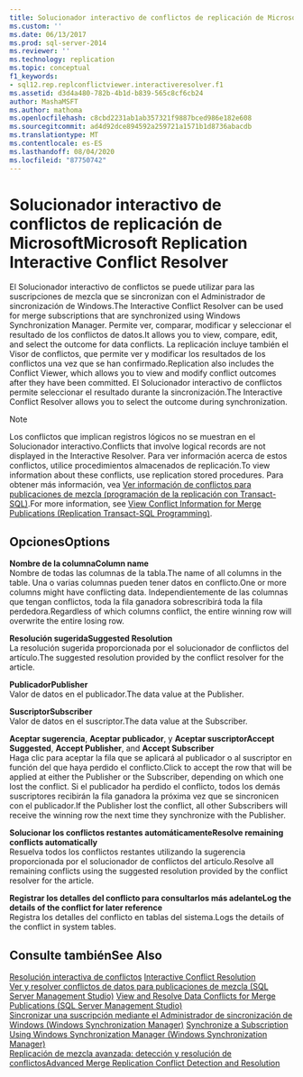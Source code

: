 ```yaml
---
title: Solucionador interactivo de conflictos de replicación de Microsoft | Microsoft Docs
ms.custom: ''
ms.date: 06/13/2017
ms.prod: sql-server-2014
ms.reviewer: ''
ms.technology: replication
ms.topic: conceptual
f1_keywords:
- sql12.rep.replconflictviewer.interactiveresolver.f1
ms.assetid: d3d4a480-782b-4b1d-b839-565c8cf6cb24
author: MashaMSFT
ms.author: mathoma
ms.openlocfilehash: c8cbd2231ab1ab357321f9887bced986e182e608
ms.sourcegitcommit: ad4d92dce894592a259721a1571b1d8736abacdb
ms.translationtype: MT
ms.contentlocale: es-ES
ms.lasthandoff: 08/04/2020
ms.locfileid: "87750742"
---
```

# <a name="microsoft-replication-interactive-conflict-resolver"></a><span data-ttu-id="6f432-102">Solucionador interactivo de conflictos de replicación de Microsoft</span><span class="sxs-lookup"><span data-stu-id="6f432-102">Microsoft Replication Interactive Conflict Resolver</span></span>
  <span data-ttu-id="6f432-103">El Solucionador interactivo de conflictos se puede utilizar para las suscripciones de mezcla que se sincronizan con el Administrador de sincronización de Windows.</span><span class="sxs-lookup"><span data-stu-id="6f432-103">The Interactive Conflict Resolver can be used for merge subscriptions that are synchronized using Windows Synchronization Manager.</span></span> <span data-ttu-id="6f432-104">Permite ver, comparar, modificar y seleccionar el resultado de los conflictos de datos.</span><span class="sxs-lookup"><span data-stu-id="6f432-104">It allows you to view, compare, edit, and select the outcome for data conflicts.</span></span> <span data-ttu-id="6f432-105">La replicación incluye también el Visor de conflictos, que permite ver y modificar los resultados de los conflictos una vez que se han confirmado.</span><span class="sxs-lookup"><span data-stu-id="6f432-105">Replication also includes the Conflict Viewer, which allows you to view and modify conflict outcomes after they have been committed.</span></span> <span data-ttu-id="6f432-106">El Solucionador interactivo de conflictos permite seleccionar el resultado durante la sincronización.</span><span class="sxs-lookup"><span data-stu-id="6f432-106">The Interactive Conflict Resolver allows you to select the outcome during synchronization.</span></span>  
  
> [!NOTE]  
>  <span data-ttu-id="6f432-107">Los conflictos que implican registros lógicos no se muestran en el Solucionador interactivo.</span><span class="sxs-lookup"><span data-stu-id="6f432-107">Conflicts that involve logical records are not displayed in the Interactive Resolver.</span></span> <span data-ttu-id="6f432-108">Para ver información acerca de estos conflictos, utilice procedimientos almacenados de replicación.</span><span class="sxs-lookup"><span data-stu-id="6f432-108">To view information about these conflicts, use replication stored procedures.</span></span> <span data-ttu-id="6f432-109">Para obtener más información, vea [Ver información de conflictos para publicaciones de mezcla &#40;programación de la replicación con Transact-SQL&#41;](view-conflict-information-for-merge-publications.md).</span><span class="sxs-lookup"><span data-stu-id="6f432-109">For more information, see [View Conflict Information for Merge Publications &#40;Replication Transact-SQL Programming&#41;](view-conflict-information-for-merge-publications.md).</span></span>  
  
## <a name="options"></a><span data-ttu-id="6f432-110">Opciones</span><span class="sxs-lookup"><span data-stu-id="6f432-110">Options</span></span>  
 <span data-ttu-id="6f432-111">**Nombre de la columna**</span><span class="sxs-lookup"><span data-stu-id="6f432-111">**Column name**</span></span>  
 <span data-ttu-id="6f432-112">Nombre de todas las columnas de la tabla.</span><span class="sxs-lookup"><span data-stu-id="6f432-112">The name of all columns in the table.</span></span> <span data-ttu-id="6f432-113">Una o varias columnas pueden tener datos en conflicto.</span><span class="sxs-lookup"><span data-stu-id="6f432-113">One or more columns might have conflicting data.</span></span> <span data-ttu-id="6f432-114">Independientemente de las columnas que tengan conflictos, toda la fila ganadora sobrescribirá toda la fila perdedora.</span><span class="sxs-lookup"><span data-stu-id="6f432-114">Regardless of which columns conflict, the entire winning row will overwrite the entire losing row.</span></span>  
  
 <span data-ttu-id="6f432-115">**Resolución sugerida**</span><span class="sxs-lookup"><span data-stu-id="6f432-115">**Suggested Resolution**</span></span>  
 <span data-ttu-id="6f432-116">La resolución sugerida proporcionada por el solucionador de conflictos del artículo.</span><span class="sxs-lookup"><span data-stu-id="6f432-116">The suggested resolution provided by the conflict resolver for the article.</span></span>  
  
 <span data-ttu-id="6f432-117">**Publicador**</span><span class="sxs-lookup"><span data-stu-id="6f432-117">**Publisher**</span></span>  
 <span data-ttu-id="6f432-118">Valor de datos en el publicador.</span><span class="sxs-lookup"><span data-stu-id="6f432-118">The data value at the Publisher.</span></span>  
  
 <span data-ttu-id="6f432-119">**Suscriptor**</span><span class="sxs-lookup"><span data-stu-id="6f432-119">**Subscriber**</span></span>  
 <span data-ttu-id="6f432-120">Valor de datos en el suscriptor.</span><span class="sxs-lookup"><span data-stu-id="6f432-120">The data value at the Subscriber.</span></span>  
  
 <span data-ttu-id="6f432-121">**Aceptar sugerencia**, **Aceptar publicador**, y **Aceptar suscriptor**</span><span class="sxs-lookup"><span data-stu-id="6f432-121">**Accept Suggested**, **Accept Publisher**, and **Accept Subscriber**</span></span>  
 <span data-ttu-id="6f432-122">Haga clic para aceptar la fila que se aplicará al publicador o al suscriptor en función del que haya perdido el conflicto.</span><span class="sxs-lookup"><span data-stu-id="6f432-122">Click to accept the row that will be applied at either the Publisher or the Subscriber, depending on which one lost the conflict.</span></span> <span data-ttu-id="6f432-123">Si el publicador ha perdido el conflicto, todos los demás suscriptores recibirán la fila ganadora la próxima vez que se sincronicen con el publicador.</span><span class="sxs-lookup"><span data-stu-id="6f432-123">If the Publisher lost the conflict, all other Subscribers will receive the winning row the next time they synchronize with the Publisher.</span></span>  
  
 <span data-ttu-id="6f432-124">**Solucionar los conflictos restantes automáticamente**</span><span class="sxs-lookup"><span data-stu-id="6f432-124">**Resolve remaining conflicts automatically**</span></span>  
 <span data-ttu-id="6f432-125">Resuelva todos los conflictos restantes utilizando la sugerencia proporcionada por el solucionador de conflictos del artículo.</span><span class="sxs-lookup"><span data-stu-id="6f432-125">Resolve all remaining conflicts using the suggested resolution provided by the conflict resolver for the article.</span></span>  
  
 <span data-ttu-id="6f432-126">**Registrar los detalles del conflicto para consultarlos más adelante**</span><span class="sxs-lookup"><span data-stu-id="6f432-126">**Log the details of the conflict for later reference**</span></span>  
 <span data-ttu-id="6f432-127">Registra los detalles del conflicto en tablas del sistema.</span><span class="sxs-lookup"><span data-stu-id="6f432-127">Logs the details of the conflict in system tables.</span></span>  
  
## <a name="see-also"></a><span data-ttu-id="6f432-128">Consulte también</span><span class="sxs-lookup"><span data-stu-id="6f432-128">See Also</span></span>  
 <span data-ttu-id="6f432-129">[Resolución interactiva de conflictos](merge/advanced-merge-replication-conflict-interactive-resolution.md) </span><span class="sxs-lookup"><span data-stu-id="6f432-129">[Interactive Conflict Resolution](merge/advanced-merge-replication-conflict-interactive-resolution.md) </span></span>  
 <span data-ttu-id="6f432-130">[Ver y resolver conflictos de datos para publicaciones de mezcla &#40;SQL Server Management Studio&#41;](view-and-resolve-data-conflicts-for-merge-publications.md) </span><span class="sxs-lookup"><span data-stu-id="6f432-130">[View and Resolve Data Conflicts for Merge Publications &#40;SQL Server Management Studio&#41;](view-and-resolve-data-conflicts-for-merge-publications.md) </span></span>  
 <span data-ttu-id="6f432-131">[Sincronizar una suscripción mediante el Administrador de sincronización de Windows &#40;Windows Synchronization Manager&#41;](synchronize-a-subscription-using-windows-synchronization-manager.md) </span><span class="sxs-lookup"><span data-stu-id="6f432-131">[Synchronize a Subscription Using Windows Synchronization Manager &#40;Windows Synchronization Manager&#41;](synchronize-a-subscription-using-windows-synchronization-manager.md) </span></span>  
 [<span data-ttu-id="6f432-132">Replicación de mezcla avanzada: detección y resolución de conflictos</span><span class="sxs-lookup"><span data-stu-id="6f432-132">Advanced Merge Replication Conflict Detection and Resolution</span></span>](merge/advanced-merge-replication-conflict-detection-and-resolution.md)  
  
  
